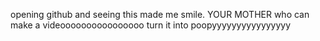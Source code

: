 opening github and seeing this made me smile. YOUR MOTHER
who can make a videoooooooooooooooo turn it into poopyyyyyyyyyyyyyyyy
